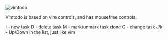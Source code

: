 ![vimtodo](https://github.com/user-attachments/assets/055afdb6-6511-4bfe-a7b5-4e4224a900c3)

Vimtodo is based on vim controls, and has mousefree controls.

I - new task
D - delete task
M - mark/unmark task done
C - change task
J/k - Up/Down in the list, just like vim
